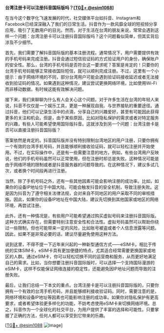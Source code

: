 **台湾注册卡可以注册抖音国际版吗？[[TG💪+ @esim1088](https://t.me/s/esim1088)]**

在当今这个数字化飞速发展的时代，社交媒体平台如抖音、Instagram和Facebook已经深深融入了我们的日常生活。抖音作为一款风靡全球的短视频分享应用，吸引了无数用户的目光。然而，对于生活在台湾的朋友来说，常常会遇到这样一个问题：台湾注册卡可以注册抖音国际版吗？这个问题看似简单，但其实背后涉及不少细节。

首先，我们需要了解抖音国际版的基本注册流程。通常情况下，用户需要提供有效的手机号码来完成注册。抖音会通过短信验证码的方式验证用户的身份，确保账户的安全性。那么，台湾的手机号码是否符合这一要求呢？答案是肯定的！只要你的台湾手机号码能够正常接收国际短信，就可以顺利完成注册。不过，这里有一个小提示：由于网络环境的不同，部分台湾用户可能会遇到验证码接收延迟或者无法接收到验证码的情况。如果遇到这种情况，建议尝试更换网络环境，比如使用Wi-Fi而非移动数据，有时候这能有效解决问题。

接下来，我们来聊聊为什么有人会关心这个问题。对于许多生活在台湾的年轻人来说，抖音不仅仅是一个娱乐工具，更是一种展现自我、与世界接轨的重要途径。通过抖音，他们可以记录生活中的点滴，分享自己的兴趣爱好，甚至有可能因此获得更多的关注和机会。但是，由于某些原因，比如对隐私保护的需求或者对特定服务的兴趣，有些人可能希望使用国际版抖音。这就涉及到另一个问题：台湾注册卡是否可以直接注册抖音国际版？

答案依然是肯定的。抖音国际版并没有特别限制台湾地区的用户注册，只要你拥有一个有效的台湾手机号码，并且能够顺利接收验证码，就可以轻松注册并开始使用。不过，在实际操作中，还是有一些需要注意的地方。例如，有些台湾用户反映说，他们的手机号码虽然可以正常使用，但在注册时却总是失败。这种情况可能是由于网络环境的限制或者是抖音服务器的问题导致的。在这种情况下，建议多试几次，或者换个时间段再进行注册。

当然，除了手机号码之外，还有一些其他因素可能会影响注册的成功率。比如，如果你的设备IP地址位于中国大陆，可能会触发抖音的安全机制，导致注册失败。这是因为抖音为了遵守相关法律法规，会对来自不同地区的用户采取不同的审核措施。因此，如果你的设备IP地址在中国大陆，建议先切换到其他国家或地区的网络环境，再尝试注册。

此外，还有一种情况是，有些用户可能希望通过购买虚拟号码来注册抖音国际版。这种方式确实存在，但需要特别注意安全性和合法性。虚拟号码虽然可以帮助你绕过一些限制，但也可能带来一定的风险，比如账号被盗或者个人信息泄露等问题。因此，如果不是非常必要的话，建议尽量避免使用这种方法。

说到这里，不得不提一下近年来兴起的一种新型通信方式——eSIM卡。相比于传统的实体SIM卡，eSIM卡具有更加便捷的特点，尤其适合经常需要更换国家或地区的人群。通过eSIM卡，你可以轻松切换不同的运营商和服务，从而更好地满足自己的需求。比如，当你想要注册抖音国际版时，可以选择一个支持国际漫游的eSIM卡，这样不仅能保证网络连接的稳定性，还能避免因IP地址问题而导致的注册失败。

最后，让我们总结一下本文的重点。台湾注册卡是可以注册抖音国际版的，只要你拥有一个有效的台湾手机号码，并且能够顺利接收验证码。同时，需要注意的是，网络环境和设备IP地址等因素也可能影响注册的成功率。如果你对隐私保护有更高要求，或者希望体验更多样化的功能，不妨考虑使用eSIM卡来切换网络环境。总之，抖音作为一个全球化的社交平台，为用户提供了丰富的选择和可能性。只要掌握了正确的方法，任何人都可以享受到它带来的乐趣。

[[TG💪+ @esim1088](https://t.me/s/esim1088) ![Image](https://i.postimg.cc/4NQfJmqS/Snipaste-2025-05-13-00-14-12.png)]
